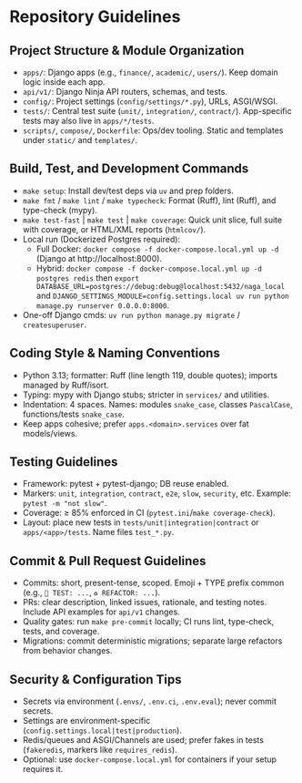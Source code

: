 # Repository Guidelines

## Project Structure & Module Organization
- `apps/`: Django apps (e.g., `finance/`, `academic/`, `users/`). Keep domain logic inside each app.
- `api/v1/`: Django Ninja API routers, schemas, and tests.
- `config/`: Project settings (`config/settings/*.py`), URLs, ASGI/WSGI.
- `tests/`: Central test suite (`unit/`, `integration/`, `contract/`). App-specific tests may also live in `apps/*/tests`.
- `scripts/`, `compose/`, `Dockerfile`: Ops/dev tooling. Static and templates under `static/` and `templates/`.

## Build, Test, and Development Commands
- `make setup`: Install dev/test deps via `uv` and prep folders.
- `make fmt` / `make lint` / `make typecheck`: Format (Ruff), lint (Ruff), and type-check (mypy).
- `make test-fast` | `make test` | `make coverage`: Quick unit slice, full suite with coverage, or HTML/XML reports (`htmlcov/`).
- Local run (Dockerized Postgres required):
  - Full Docker: `docker compose -f docker-compose.local.yml up -d` (Django at http://localhost:8000).
  - Hybrid: `docker compose -f docker-compose.local.yml up -d postgres redis` then
    `export DATABASE_URL=postgres://debug:debug@localhost:5432/naga_local` and
    `DJANGO_SETTINGS_MODULE=config.settings.local uv run python manage.py runserver 0.0.0.0:8000`.
- One-off Django cmds: `uv run python manage.py migrate` / `createsuperuser`.

## Coding Style & Naming Conventions
- Python 3.13; formatter: Ruff (line length 119, double quotes); imports managed by Ruff/isort.
- Typing: mypy with Django stubs; stricter in `services/` and utilities.
- Indentation: 4 spaces. Names: modules `snake_case`, classes `PascalCase`, functions/tests `snake_case`.
- Keep apps cohesive; prefer `apps.<domain>.services` over fat models/views.

## Testing Guidelines
- Framework: pytest + pytest-django; DB reuse enabled.
- Markers: `unit`, `integration`, `contract`, `e2e`, `slow`, `security`, etc. Example: `pytest -m "not slow"`.
- Coverage: ≥ 85% enforced in CI (`pytest.ini`/`make coverage-check`).
- Layout: place new tests in `tests/unit|integration|contract` or `apps/<app>/tests`. Name files `test_*.py`.

## Commit & Pull Request Guidelines
- Commits: short, present-tense, scoped. Emoji + TYPE prefix common (e.g., `🧪 TEST: ...`, `♻️ REFACTOR: ...`).
- PRs: clear description, linked issues, rationale, and testing notes. Include API examples for `api/v1` changes.
- Quality gates: run `make pre-commit` locally; CI runs lint, type-check, tests, and coverage.
- Migrations: commit deterministic migrations; separate large refactors from behavior changes.

## Security & Configuration Tips
- Secrets via environment (`.envs/`, `.env.ci`, `.env.eval`); never commit secrets.
- Settings are environment-specific (`config.settings.local|test|production`).
- Redis/queues and ASGI/Channels are used; prefer fakes in tests (`fakeredis`, markers like `requires_redis`).
- Optional: use `docker-compose.local.yml` for containers if your setup requires it.
